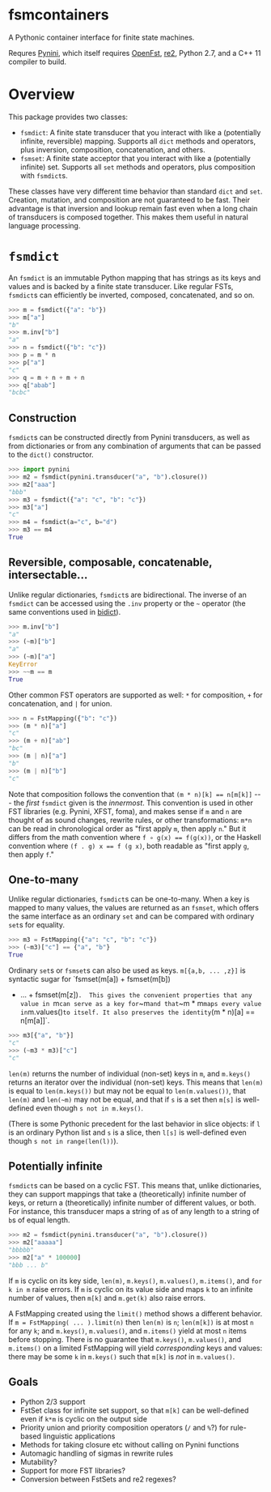 # fsmcontainers

A Pythonic container interface for finite state machines.

Requres [Pynini](http://www.openfst.org/twiki/bin/view/GRM/Pynini), which itself requires [OpenFst](http://openfst.org), [re2](http://github.com/google/re2), Python 2.7, and a C++ 11 compiler to build. 

# Overview

This package provides two classes:

* `fsmdict`: A finite state transducer that you interact with like a (potentially infinite, reversible) mapping. Supports all `dict` methods and operators, plus inversion, composition, concatenation, and others.
* `fsmset`: A finite state acceptor that you interact with like a (potentially infinite) set. Supports all `set` methods and operators, plus composition with `fsmdict`s. 

These classes have very different time behavior than standard `dict` and `set`. Creation, mutation, and composition are not 
guaranteed to be fast. Their advantage is that inversion and lookup remain fast even when a long chain of transducers is composed
together. This makes them useful in natural language processing.

# `fsmdict`

An `fsmdict` is an immutable Python mapping that has strings as its keys and values and is
backed by a finite state transducer. Like regular FSTs, `fsmdict`s can efficiently be inverted, 
composed, concatenated, and so on.

```python
>>> m = fsmdict({"a": "b"})
>>> m["a"]
"b"
>>> m.inv["b"]
"a"
>>> n = fsmdict({"b": "c"})
>>> p = m * n
>>> p["a"]
"c"
>>> q = m + n + m + n
>>> q["abab"]
"bcbc"
```

## Construction

`fsmdict`s can be constructed directly from Pynini transducers, as well as from dictionaries or from 
any combination of arguments that can be passed to the `dict()` constructor.

```python
>>> import pynini
>>> m2 = fsmdict(pynini.transducer("a", "b").closure())
>>> m2["aaa"]
"bbb"
>>> m3 = fsmdict({"a": "c", "b": "c"})
>>> m3["a"]
"c"
>>> m4 = fsmdict(a="c", b="d")
>>> m3 == m4
True
```

## Reversible, composable, concatenable, intersectable...

Unlike regular dictionaries, `fsmdict`s are bidirectional. The inverse of an `fsmdict` can be accessed using
the `.inv` property or the `~` operator (the same conventions used in
[bidict](https://bidict.readthedocs.io/en/latest/basic-usage.html)).

```python
>>> m.inv["b"]
"a"
>>> (~m)["b"]
"a"
>>> (~m)["a"]
KeyError
>>> ~~m == m
True
```

Other common FST operators are supported as well: `*` for composition, `+` for concatenation, and `|` for union. 

```python
>>> n = FstMapping({"b": "c"})
>>> (m * n)["a"]
"c"
>>> (m + n)["ab"]
"bc"
>>> (m | n)["a"]
"b"
>>> (m | n)["b"]
"c"
```

Note that composition follows the convention that `(m * n)[k] == n[m[k]]` --- the *first* `fsmdict` given is the *innermost*. 
This convention is used in other FST libraries (e.g. Pynini, XFST, foma), and makes sense if `m` and `n` are thought of as sound 
changes, rewrite rules, or other transformations: `m*n` can be read in chronological order as "first apply `m`, then apply `n`." 
But it differs from the math convention where `f ∘ g(x) == f(g(x))`, or the Haskell convention where `(f . g) x == f (g x)`,
both readable as "first apply `g`, then apply `f`."

## One-to-many

Unlike regular dictionaries, `fsmdict`s can be one-to-many. When a key is mapped to many values, the values are returned as an
`fsmset`, which offers the same interface as an ordinary `set` and can be compared with ordinary `set`s for equality.

```python
>>> m3 = FstMapping({"a": "c", "b": "c"})
>>> (~m3)["c"] == {"a", "b"}
True
```

Ordinary `set`s or `fsmset`s can also be used as keys. `m[{a,b, ... ,z}]` is syntactic sugar for `fsmset(m[a]) + fsmset(m[b]) 
+ ... + fsmset(m[z])`. 
This gives the convenient properties that any value in `m` can serve as a key for `~m` and that `~m * m` maps every value 
in `m.values()` to itself. It also preserves the identity `(m * n)[a] == n[m[a]]`.

```python
>>> m3[{"a", "b"}]
"c"
>>> (~m3 * m3)["c"]
"c"
```

`len(m)` returns the number of individual (non-set) keys in `m`, and `m.keys()` returns an iterator over the individual
(non-set) keys. This means that `len(m)` is equal to `len(m.keys())` but may not 
be equal to `len(m.values())`, that `len(m)` and `len(~m)` may not be equal, and that if `s` is a set then
`m[s]` is well-defined even though `s not in m.keys()`. 

(There is some Pythonic precedent for the last behavior
in slice objects: if `l` is an ordinary Python list and `s` is a slice, then `l[s]` is well-defined even though 
`s not in range(len(l))`).

## Potentially infinite

`fsmdict`s can be based on a cyclic FST. This means that, unlike dictionaries, they can support mappings that take
a (theoretically) infinite number of keys, or return a (theoretically) infinite number of different values, or both. 
For instance, this transducer maps a string of `a`s of any length to a string of `b`s of equal length.

```python
>>> m2 = fsmdict(pynini.transducer("a", "b").closure())
>>> m2["aaaaa"]
"bbbbb"
>>> m2["a" * 100000]
"bbb ... b"
```

If `m` is cyclic on its key side, `len(m)`, `m.keys()`, `m.values()`, `m.items()`, and `for k in m` raise errors. If `m` is cyclic on its value
side and maps `k` to an infinite number of values, then `m[k]` and `m.get(k)` also raise errors.

A FstMapping created using the `limit()` method shows a different behavior. If `m = FstMapping( ... ).limit(n)` then 
`len(m)` is `n`; `len(m[k])` is at most `n` for any `k`; and `m.keys()`, `m.values()`, and `m.items()` yield at most `n` items
before stopping. There is no guarantee that `m.keys()`, `m.values()`, and `m.items()` on a limited FstMapping will yield 
*corresponding* keys and values: there may be some `k` in `m.keys()` such that `m[k]` is *not* in `m.values()`.

## Goals

* Python 2/3 support
* FstSet class for infinite set support, so that `m[k]` can be well-defined even if `k*m` is cyclic on the output side
* Priority union and priority composition operators (`/` and `%`?) for rule-based linguistic applications
* Methods for taking closure etc without calling on Pynini functions
* Automagic handling of sigmas in rewrite rules
* Mutability?
* Support for more FST libraries?
* Conversion between FstSets and re2 regexes?
